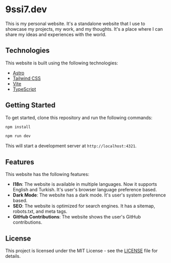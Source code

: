 # 9ssi7.dev

This is my personal website. It's a standalone website that I use to showcase my projects, my work, and my thoughts. It's a place where I can share my ideas and experiences with the world.

## Technologies

This website is built using the following technologies:

- [Astro](https://astro.build/)
- [Tailwind CSS](https://tailwindcss.com/)
- [Vite](https://vitejs.dev/)
- [TypeScript](https://www.typescriptlang.org/)

## Getting Started

To get started, clone this repository and run the following commands:

```bash
npm install

npm run dev
```

This will start a development server at `http://localhost:4321`.

## Features

This website has the following features:

- **I18n**: The website is available in multiple languages. Now it supports English and Turkish. It's user's browser language preference based.
- **Dark Mode**: The website has a dark mode. It's user's system preference based.
- **SEO**: The website is optimized for search engines. It has a sitemap, robots.txt, and meta tags.
- **GitHub Contributions**: The website shows the user's GitHub contributions.

## License

This project is licensed under the MIT License - see the [LICENSE](LICENSE) file for details.


